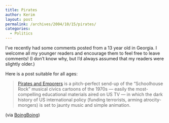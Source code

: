 ```yaml
---
title: Pirates
author: Kerim
layout: post
permalink: /archives/2004/10/15/pirates/
categories:
  - Politics
---
```

I&#8217;ve recently had some comments posted from a 13 year old in Georgia. I welcome all my younger readers and encourage them to feel free to leave comments! (I don&#8217;t know why, but I&#8217;d always assumed that my readers were slightly older.)

Here is a post suitable for all ages:

> <a href="http://www.piratesandemperors.com/" onclick="_gaq.push(['_trackEvent', 'outbound-article', 'http://www.piratesandemperors.com/', 'Pirates and Emporers']);" >Pirates and Emporers</a> is a pitch-perfect send-up of the &#8220;Schoolhouse Rock&#8221; musical civics cartoons of the 1970s &#8212; easily the most-compelling educational materials aired on US TV &#8212; in which the dark history of US international policy (funding terrorists, arming atrocity-mongers) is set to jaunty music and simple animation.

(via <a href="http://www.boingboing.net/2004/10/15/schoolhouse_rock_tha.html" onclick="_gaq.push(['_trackEvent', 'outbound-article', 'http://www.boingboing.net/2004/10/15/schoolhouse_rock_tha.html', 'BoingBoing']);" >BoingBoing</a>)

